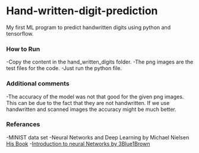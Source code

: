 # Hand-written-digit-prediction
My first ML program to predict handwritten digits using python and tensorflow.

### How to Run
-Copy the content in the hand_written_digits folder.
-The png images are the test files for the code.
-Just run the python file.

### Additional comments
-The accuracy of the model was not that good for the given png images. This can be due to the fact that they are not handwritten. If we use handwritten and scanned images the accuracy might be much better.
### Referances
-MINIST data set
-Neural Networks and Deep Learning by Michael Nielsen [His Book](http://neuralnetworksanddeeplearning.com/)
-[Introduction to neural Networks by 3Blue1Brown](https://www.youtube.com/watch?v=aircAruvnKk&t=68s)
